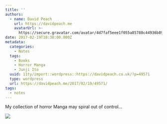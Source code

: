 ```yaml
---
title: ''
authors:
  - name: David Peach
    url: https://davidpeach.me
    avatarUrl: >-
      https://secure.gravatar.com/avatar/4d7faf5eee1f055a85788c44936b8995eaab6dfb004e7854ec747ccb272e91ee?s=96&d=mm&r=g
date: 2017-02-19T18:38:00.000Z
metadata:
  categories:
    - Notes
  tags:
    - Books
    - Horror Manga
    - Junji Ito
  uuid: 11ty/import::wordpress::https://davidpeach.co.uk/?p=49571
  type: wordpress
  url: https://davidpeach.me/2017/02/19/49571/
tags:
  - notes
---
```

My collection of horror Manga may spiral out of control…

[![](/assets/my-junji-ito-books-2048x1536-pY6nKAzF2yvm.jpg)](/assets/my-junji-ito-books-2048x1536-pY6nKAzF2yvm.jpg)